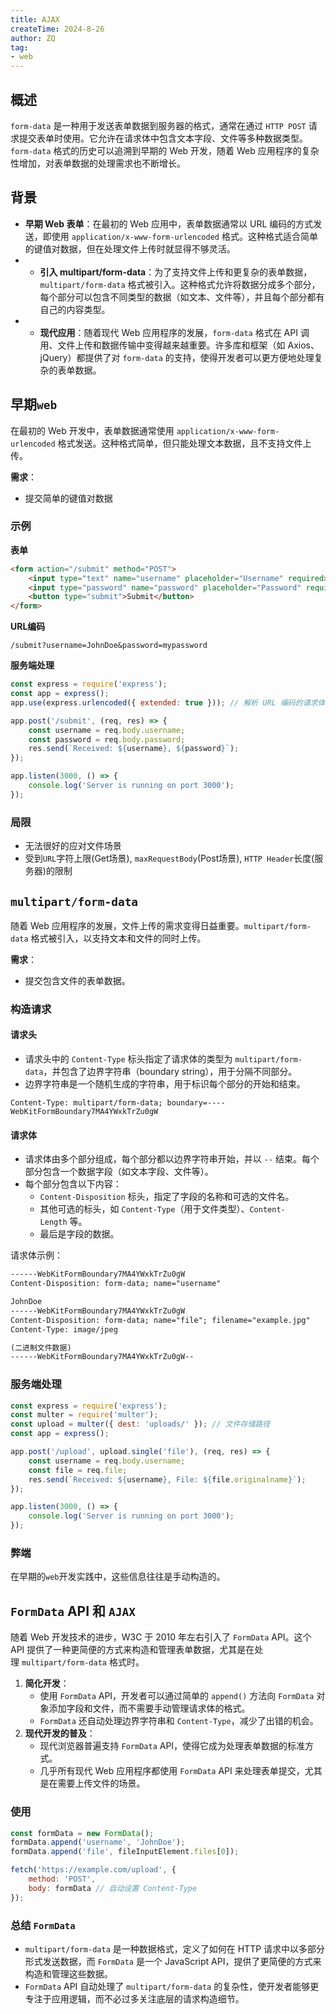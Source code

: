 ```yaml
---
title: AJAX
createTime: 2024-8-26
author: ZQ
tag:
- web
---
```


## 概述

`form-data` 是一种用于发送表单数据到服务器的格式，通常在通过 `HTTP POST` 请求提交表单时使用。它允许在请求体中包含文本字段、文件等多种数据类型。`form-data` 格式的历史可以追溯到早期的 Web 开发，随着 Web 应用程序的复杂性增加，对表单数据的处理需求也不断增长。

## 背景

- **早期 Web 表单**：在最初的 Web 应用中，表单数据通常以 URL 编码的方式发送，即使用 `application/x-www-form-urlencoded` 格式。这种格式适合简单的键值对数据，但在处理文件上传时就显得不够灵活。
- - **引入 multipart/form-data**：为了支持文件上传和更复杂的表单数据，`multipart/form-data` 格式被引入。这种格式允许将数据分成多个部分，每个部分可以包含不同类型的数据（如文本、文件等），并且每个部分都有自己的内容类型。
- - **现代应用**：随着现代 Web 应用程序的发展，`form-data` 格式在 API 调用、文件上传和数据传输中变得越来越重要。许多库和框架（如 Axios、jQuery）都提供了对 `form-data` 的支持，使得开发者可以更方便地处理复杂的表单数据。


## 早期`web`

在最初的 Web 开发中，表单数据通常使用 `application/x-www-form-urlencoded` 格式发送。这种格式简单，但只能处理文本数据，且不支持文件上传。

**需求**：

- 提交简单的键值对数据

### 示例

**表单**

```html
<form action="/submit" method="POST">
    <input type="text" name="username" placeholder="Username" required>
    <input type="password" name="password" placeholder="Password" required>
    <button type="submit">Submit</button>
</form>
```

**URL编码**

```http
/submit?username=JohnDoe&password=mypassword
```

**服务端处理**

```javascript
const express = require('express');
const app = express();
app.use(express.urlencoded({ extended: true })); // 解析 URL 编码的请求体

app.post('/submit', (req, res) => {
    const username = req.body.username;
    const password = req.body.password;
    res.send(`Received: ${username}, ${password}`);
});

app.listen(3000, () => {
    console.log('Server is running on port 3000');
});
```

### 局限

+ 无法很好的应对文件场景
+ 受到`URL`字符上限(Get场景), `maxRequestBody`(Post场景), `HTTP Header`长度(服务器)的限制

## `multipart/form-data`

随着 Web 应用程序的发展，文件上传的需求变得日益重要。`multipart/form-data` 格式被引入，以支持文本和文件的同时上传。

**需求**：

- 提交包含文件的表单数据。

### 构造请求

#### 请求头

- 请求头中的 `Content-Type` 标头指定了请求体的类型为 `multipart/form-data`，并包含了边界字符串（boundary string），用于分隔不同部分。
- 边界字符串是一个随机生成的字符串，用于标识每个部分的开始和结束。

```http
Content-Type: multipart/form-data; boundary=----WebKitFormBoundary7MA4YWxkTrZu0gW
```

#### 请求体

- 请求体由多个部分组成，每个部分都以边界字符串开始，并以 `--` 结束。每个部分包含一个数据字段（如文本字段、文件等）。
- 每个部分包含以下内容：
    - `Content-Disposition` 标头，指定了字段的名称和可选的文件名。
    - 其他可选的标头，如 `Content-Type`（用于文件类型）、`Content-Length` 等。
    - 最后是字段的数据。

请求体示例：

```txt
------WebKitFormBoundary7MA4YWxkTrZu0gW
Content-Disposition: form-data; name="username"

JohnDoe
------WebKitFormBoundary7MA4YWxkTrZu0gW
Content-Disposition: form-data; name="file"; filename="example.jpg"
Content-Type: image/jpeg

(二进制文件数据)
------WebKitFormBoundary7MA4YWxkTrZu0gW--
```

### 服务端处理

```javascript
const express = require('express');
const multer = require('multer');
const upload = multer({ dest: 'uploads/' }); // 文件存储路径
const app = express();

app.post('/upload', upload.single('file'), (req, res) => {
    const username = req.body.username;
    const file = req.file;
    res.send(`Received: ${username}, File: ${file.originalname}`);
});

app.listen(3000, () => {
    console.log('Server is running on port 3000');
});
```

### 弊端

在早期的`web`开发实践中，这些信息往往是手动构造的。

## `FormData` API 和 `AJAX`

随着 Web 开发技术的进步，W3C 于 2010 年左右引入了 `FormData` API。这个 API 提供了一种更简便的方式来构造和管理表单数据，尤其是在处理 `multipart/form-data` 格式时。

1. **简化开发**：
    - 使用 `FormData` API，开发者可以通过简单的 `append()` 方法向 `FormData` 对象添加字段和文件，而不需要手动管理请求体的格式。
    - `FormData` 还自动处理边界字符串和 `Content-Type`，减少了出错的机会。
2. **现代开发的普及**：
    - 现代浏览器普遍支持 `FormData` API，使得它成为处理表单数据的标准方式。
    - 几乎所有现代 Web 应用程序都使用 `FormData` API 来处理表单提交，尤其是在需要上传文件的场景。

### 使用

```javascript
const formData = new FormData();
formData.append('username', 'JohnDoe');
formData.append('file', fileInputElement.files[0]);

fetch('https://example.com/upload', {
    method: 'POST',
    body: formData // 自动设置 Content-Type
});
```

### 总结 `FormData`

- `multipart/form-data` 是一种数据格式，定义了如何在 HTTP 请求中以多部分形式发送数据，而 `FormData` 是一个 JavaScript API，提供了更简便的方式来构造和管理这些数据。
- `FormData` API 自动处理了 `multipart/form-data` 的复杂性，使开发者能够更专注于应用逻辑，而不必过多关注底层的请求构造细节。